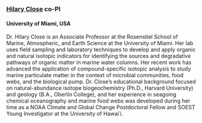 ### [**Hilary Close**](https://closelab.earth.miami.edu) co-PI
#### University of Miami, USA

Dr. Hilary Close is an Associate Professor at the Rosenstiel School of Marine, Atmospheric, and Earth Science at the University of Miami. Her lab uses field sampling and laboratory techniques to develop and apply organic and natural isotopic indicators for identifying the sources and degradative pathways of organic matter in marine water columns. Her recent work has advanced the application of compound-specific isotopic analysis to study marine particulate matter in the context of microbial communities, food webs, and the biological pump. Dr. Close’s educational background focused on natural-abundance isotope biogeochemistry (Ph.D., Harvard University) and geology (B.A., Oberlin College), and her experience in seagoing chemical oceanography and marine food webs was developed during her time as a NOAA Climate and Global Change Postdoctoral Fellow and SOEST Young Investigator at the University of Hawai῾i.